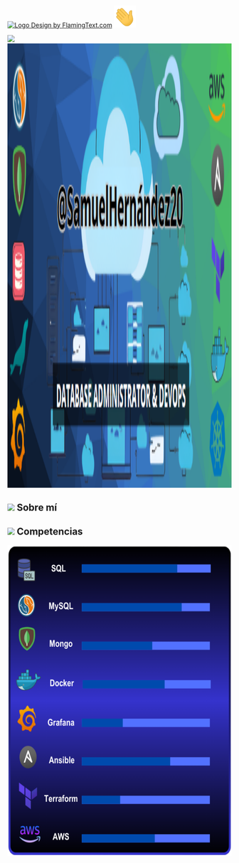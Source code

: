  
<a target="_top" href="https://flamingtext.com/" ><img src="https://blog.flamingtext.com/blog/2024/08/05/flamingtext_com_1722858627_539274852.png" border="0" alt="Logo Design by FlamingText.com" title="Logo Design by FlamingText.com"></a>
</a> <img src="https://raw.githubusercontent.com/ABSphreak/ABSphreak/master/gifs/Hi.gif" width="50px">

<img src="https://user-images.githubusercontent.com/73097560/115834477-dbab4500-a447-11eb-908a-139a6edaec5c.gif">    

<img src="images/Presentacion_GitHub.png" alt="Perfil" width="1200" height="1000"/>


<h2> <img src = "https://github.com/7oSkaaa/7oSkaaa/blob/main/Images/about_me.gif?raw=true" width = 20px>  Sobre mí </h2>
         

<h2><img src = "https://media2.giphy.com/media/QssGEmpkyEOhBCb7e1/giphy.gif?cid=ecf05e47a0n3gi1bfqntqmob8g9aid1oyj2wr3ds3mg700bl&rid=giphy.gif" width = 20 px>  Competencias </h2>

<img src="images/Tecnologias.png" alt="tecnologias" align="right" width="1280" height="700" />







